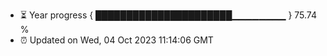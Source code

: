 - ⏳ Year progress { ██████████████████████▁▁▁▁▁▁▁▁ } 75.74 %
- ⏰ Updated on Wed, 04 Oct 2023 11:14:06 GMT

